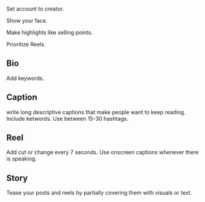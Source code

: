 Set account to creator.

Show your face.

Make highlights like selling points.

Prioritize Reels.

## Bio

Add keywords.

## Caption

write long descriptive captions that make people want to keep reading.
Include ketwords.
Use between 15-30 hashtags.

## Reel

Add cut or change every 7 seconds.
Use onscreen captions whenever there is speaking.

## Story

Tease your posts and reels by partially covering them with visuals or text.
